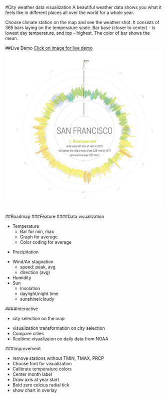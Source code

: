 #City weather data visualization
A beautiful weather data shows you what it feels like in different places all over the world for a whole year.

Choose climate station on the map and see the weather shot. It consists of 365 bars laying on the temperature scale. Bar base (closer to center) - is lowest day temperature, and top - highest. The color of bar shows the mean.

##Live Demo
[Click on image for live demo ![Live demo](https://raw.githubusercontent.com/Dmitra/cityweather/master/snapshot/sanfrancisco.jpg)](http://dmitra.com/vis/cityweather)

##Roadmap
###Feature
####Data visualization
  + Temperature
    + Bar for min, max
    + Graph for average
    + Color coding for average
  - Precipitation
  * Wind/Air stagnation
    * speed: peak, avg
    * direction (avg) 
  * Humidity
  * Sun
    * Insolation
    * daylight/night time
    * sunshine/cloudy

####Interactive
  + city selection on the map
  * visualization transformation on city selection
  * Compare cities
  * Realtime visualizaion on daily data from NOAA

###Improvement
  - remove stations without TMIN, TMAX, PRCP
  - Choose font for visualization
  - Calibrate temperature colors
  - Center month label
  - Draw axis at year start
  - Bold zero celcius radial tick
  - show chart in overlay 

